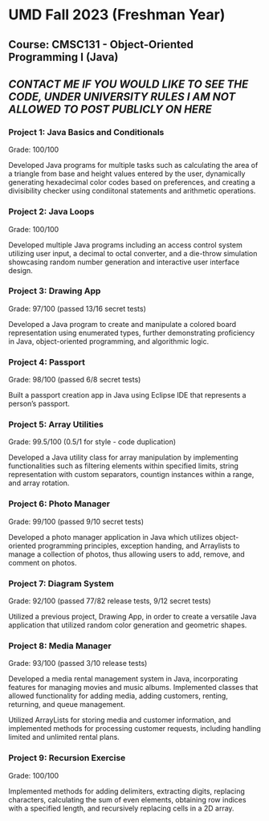 # UMD Fall 2023 (Freshman Year)
## Course: CMSC131 - Object-Oriented Programming I (Java)

## ***CONTACT ME IF YOU WOULD LIKE TO SEE THE CODE, UNDER UNIVERSITY RULES I AM NOT ALLOWED TO POST PUBLICLY ON HERE***

### Project 1: Java Basics and Conditionals
Grade: 100/100

Developed Java programs for multiple tasks such as calculating the area of a triangle from base and height values entered by the user, dynamically generating hexadecimal color codes based on preferences, and creating a divisibility checker using condiitonal statements and arithmetic operations.

### Project 2: Java Loops
Grade: 100/100

Developed multiple Java programs including an access control system utilizing user input, a decimal to octal converter, and a die-throw simulation showcasing random number generation and interactive user interface design.

### Project 3: Drawing App
Grade: 97/100 (passed 13/16 secret tests)

Developed a Java program to create and manipulate a colored board representation using enumerated types, further demonstrating proficiency in Java, object-oriented programming, and algorithmic logic.

### Project 4: Passport
Grade: 98/100 (passed 6/8 secret tests)

Built a passport creation app in Java using Eclipse IDE that represents a person’s passport.

### Project 5: Array Utilities
Grade: 99.5/100 (0.5/1 for style - code duplication)

Developed a Java utility class for array manipulation by implementing functionalities such as filtering elements within specified limits, string representation with custom separators, countign instances within a range, and array rotation.

### Project 6: Photo Manager
Grade: 99/100 (passed 9/10 secret tests)

Developed a photo manager application in Java which utilizes object-oriented programming principles, exception handing, and Arraylists to manage a collection of photos, thus allowing users to add, remove, and comment on photos.

### Project 7: Diagram System
Grade: 92/100 (passed 77/82 release tests, 9/12 secret tests)

Utilized a previous project, Drawing App, in order to create a versatile Java application that utilized random color generation and geometric shapes.

### Project 8: Media Manager
Grade: 93/100 (passed 3/10 release tests)

Developed a media rental management system in Java, incorporating features for managing movies and music albums. Implemented classes that allowed functionality for adding media, adding customers, renting, returning, and queue management. 

Utilized ArrayLists for storing media and customer information, and implemented methods for processing customer requests, including handling limited and unlimited rental plans. 

### Project 9: Recursion Exercise
Grade: 100/100

Implemented methods for adding delimiters, extracting digits, replacing characters, calculating the sum of even elements, obtaining row indices with a specified length, and recursively replacing cells in a 2D array.
